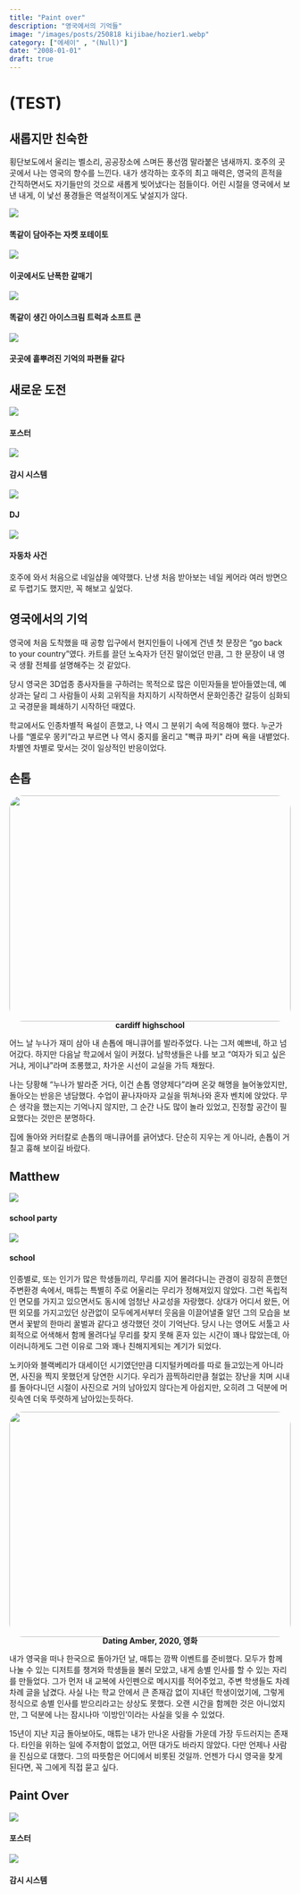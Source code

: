 ```yaml
---
title: "Paint over"
description: "영국에서의 기억들"
image: "/images/posts/250818 kijibae/hozier1.webp"
category: ["에세이" , "(Null)"]
date: "2008-01-01"
draft: true
---
```


# (TEST) 

## 새롭지만 친숙한

횡단보도에서 울리는 벨소리, 공공장소에 스며든 풍선껌 말라붙은 냄새까지. 호주의 곳곳에서 나는 영국의 향수를 느낀다. 내가 생각하는 호주의 최고 매력은, 영국의 흔적을 간직하면서도 자기들만의 것으로 새롭게 빚어냈다는 점들이다. 어린 시절을 영국에서 보낸 내게, 이 낯선 풍경들은 역설적이게도 낯설지가 않다.

<div class="my-carousel">
  <div
    class="my-carousel-scroll"
    onwheel="
      if (this.matches(':hover')) {
        event.preventDefault();
        this.scrollBy({left: event.deltaY, behavior: 'auto'});
      }
    "
  >
    <div class="my-carousel-item">
      <img src="/images/posts/250818 kijibae/uk1.webp" class="my-carousel-img" />
      <h4 class="my-carousel-title">똑같이 담아주는 자켓 포테이토</h4>
    </div>
    <div class="my-carousel-item">
      <img src="/images/posts/250818 kijibae/uk2.webp" class="my-carousel-img" />
      <h4 class="my-carousel-title">이곳에서도 난폭한 갈매기</h4>
    </div>
    <div class="my-carousel-item">
      <img src="/images/posts/250818 kijibae/uk3.webp" class="my-carousel-img" />
      <h4 class="my-carousel-title">똑같이 생긴 아이스크림 트럭과 소프트 콘</h4>
    </div>
    <div class="my-carousel-item">
      <img src="/images/posts/250818 kijibae/uk4.webp" class="my-carousel-img" />
      <h4 class="my-carousel-title">곳곳에 흩뿌려진 기억의 파편들 같다</h4>
    </div>
  </div>
</div>


## 새로운 도전

<div class="my-carousel">
  <div
    class="my-carousel-scroll"
    onwheel="
      if (this.matches(':hover')) {
        event.preventDefault();
        this.scrollBy({left: event.deltaY, behavior: 'auto'});
      }
    "
  >
    <div class="my-carousel-item">
      <img src="/images/posts/250818 kijibae/salon1.webp" class="my-carousel-img" />
      <h4 class="my-carousel-title">포스터</h4>
    </div>
    <div class="my-carousel-item">
      <img src="/images/posts/250818 kijibae/nail ugc5.webp" class="my-carousel-img" />
      <h4 class="my-carousel-title">감시 시스템</h4>
    </div>
    <div class="my-carousel-item">
      <img src="/images/posts/250818 kijibae/nail ugc4.webp" class="my-carousel-img" />
      <h4 class="my-carousel-title">DJ</h4>
    </div>
    <div class="my-carousel-item">
      <img src="/images/posts/250818 kijibae/nail ugc3.webp" class="my-carousel-img" />
      <h4 class="my-carousel-title">자동차 사건</h4>
    </div>
  </div>
</div>

호주에 와서 처음으로 네일샵을 예약했다. 난생 처음 받아보는 네일 케어라 여러 방면으로 두렵기도 했지만, 꼭 해보고 싶었다.

## 영국에서의 기억

영국에 처음 도착했을 때 공항 입구에서 현지인들이 나에게 건넨 첫 문장은 “go back to your country”였다. 카트를 끌던 노숙자가 던진 말이었던 만큼, 그 한 문장이 내 영국 생활 전체를 설명해주는 것 같았다.

당시 영국은 3D업종 종사자들을 구하려는 목적으로 많은 이민자들을 받아들였는데, 예상과는 달리 그 사람들이 사회 고위직을 차지하기 시작하면서 문화인종간 갈등이 심화되고 국경문을 폐쇄하기 시작하던 때였다. 

학교에서도 인종차별적 욕설이 흔했고, 나 역시 그 분위기 속에 적응해야 했다. 누군가 나를 “옐로우 몽키”라고 부르면 나 역시 중지를 올리고 "뻑큐 파키" 라며 욕을 내뱉었다. 차별엔 차별로 맞서는 것이 일상적인 반응이었다.

## 손톱

<div style="display: flex; gap: 8px;">
  <div style="flex:1; display: flex; flex-direction: column; align-items: center;">
    <img src="/images/posts/250818 kijibae/highschool1.webp"
         style="width: 100%; aspect-ratio: 5/4; object-fit: cover; border-radius: 24px; display: block;">
    <h4 style="margin: 0 0 0 0; line-height: 1;">cardiff highschool</h4>
  </div>
  </div>

어느 날 누나가 재미 삼아 내 손톱에 매니큐어를 발라주었다. 나는 그저 예쁘네, 하고 넘어갔다. 하지만 다음날 학교에서 일이 커졌다. 남학생들은 나를 보고 “여자가 되고 싶은 거냐, 게이냐”라며 조롱했고, 차가운 시선이 교실을 가득 채웠다.

나는 당황해 “누나가 발라준 거다, 이건 손톱 영양제다”라며 온갖 해명을 늘어놓았지만, 돌아오는 반응은 냉담했다. 수업이 끝나자마자 교실을 뛰쳐나와 혼자 벤치에 앉았다. 무슨 생각을 했는지는 기억나지 않지만, 그 순간 나도 많이 놀라 있었고, 진정할 공간이 필요했다는 것만은 분명하다.

집에 돌아와 커터칼로 손톱의 매니큐어를 긁어냈다. 단순히 지우는 게 아니라, 손톱이 거칠고 흉해 보이길 바랐다.

## Matthew

<div class="my-carousel">
  <div
    class="my-carousel-scroll"
    onwheel="
      if (this.matches(':hover')) {
        event.preventDefault();
        this.scrollBy({left: event.deltaY, behavior: 'auto'});
      }
    "
  >
    <div class="my-carousel-item">
      <img src="/images/posts/250818 kijibae/matt1.jpg" class="my-carousel-img" />
      <h4 class="my-carousel-title">school party</h4>
    </div>
    <div class="my-carousel-item">
      <img src="/images/posts/250818 kijibae/matt2.jpg" class="my-carousel-img" />
      <h4 class="my-carousel-title">school</h4>
    </div>
  </div>
</div>

인종별로, 또는 인기가 많은 학생들끼리, 무리를 지어 몰려다니는 관경이 굉장히 흔했던 주변환경 속에서, 매튜는 특별히 주로 어울리는 무리가 정해져있지 않았다. 그런 독립적인 면모를 가지고 있으면서도 동시에 엄청난 사교성을 자랑했다. 상대가 어디서 왔든, 어떤 외모를 가지고있던 상관없이 모두에게서부터 웃음을 이끌어낼줄 알던 그의 모습을 보면서 꽃밭의 한마리 꿀벌과 같다고 생각했던 것이 기억난다. 당시 나는 영어도 서툴고 사회적으로 어색해서 함께 몰려다닐 무리를 찾지 못해 혼자 있는 시간이 꽤나 많았는데, 아이러니하게도 그런 이유로 그와 꽤나 친해지게되는 계기가 되었다. 

<!--
영국에서는 싸움이 붙으면 학교밖 공터에서 맞짱을 까는 나름의 문화가 있었는데, 그래서 학교 선생들이 경찰을 불러 하교동행을 하는 일이 흔히 있었다. 그런 경찰동행이 나에게도 필요하다고 느끼게 되는 순간이 올 줄은 상상도 못했다! 어느 날 하교하는 길에 어떤 남학생과 갑작스럽게 시비가 크게 붙었는데, 쌍욕을 주고 받는 소리에 싸움 구경하러 수백 명의 학생들이 몰려들어 학교 주변 공터로 떠밀렸다. 시비털린 학생은 맞짱을 까겠다며 가방을 바닥에 던지고 몸을 풀고 있었다. 5분도 안되는 짧은 시간에 순식간에 일어난 일이라 나는 상황파악도 제대로 되지않았지만, 솔직히 상대방이 좀 덩치만 크지 지능이 낮고 심하게 둔한편이어서 그렇게 무섭진 않았다. 하지만 영화에 나오는 것처럼 수백명이 나를 에워싸고 쌈박질 하라고 chanting 을 하고있으니 그 상황이 어벙벙했다. 매튜는 어디서 소식을 들고 달려왔는지 수백명을 뚫고 들어와서는 모두에게 집에 가라고 소리질렀다. 나에게 맞짱을 까자던 학생한테도 말로 위협하더니 집에 보내버리는 모습은 정말 경이로웠다. 혼자서 수백명을 정리하고 난 뒤에는 내가 다친 곳은 없는지, 집에 잘 갈수있는지 끝까지 확인해주던 모습이 그렇게 듬직해보일수없었다.
-->

노키아와 블랙베리가 대세이던 시기였던만큼 디지털카메라를 따로 들고있는게 아니라면, 사진을 찍지 못했던게 당연한 시기다. 우리가 끔찍하리만큼 철없는 장난을 치며 시내를 돌아다니던 시절이 사진으로 거의 남아있지 않다는게 아쉽지만, 오히려 그 덕분에 머릿속엔 더욱 뚜렷하게 남아있는듯하다.

<div style="display: flex; gap: 8px;">
  <div style="flex:1; display: flex; flex-direction: column; align-items: center;">
    <img src="/images/posts/250818 kijibae/amber1.webp"
         style="width: 100%; aspect-ratio: 5/4; object-fit: cover; border-radius: 24px; display: block;">
    <h4 style="margin: 0 0 0 0; line-height: 1;">Dating Amber, 2020, 영화</h4>
  </div>
  </div>

내가 영국을 떠나 한국으로 돌아가던 날, 매튜는 깜짝 이벤트를 준비했다. 모두가 함께 나눌 수 있는 디저트를 챙겨와 학생들을 불러 모았고, 내게 송별 인사를 할 수 있는 자리를 만들었다. 그가 먼저 내 교복에 사인펜으로 메시지를 적어주었고, 주변 학생들도 차례차례 글을 남겼다. 사실 나는 학교 안에서 큰 존재감 없이 지내던 학생이었기에, 그렇게 정식으로 송별 인사를 받으리라고는 상상도 못했다. 오랜 시간을 함께한 것은 아니었지만, 그 덕분에 나는 잠시나마 ‘이방인’이라는 사실을 잊을 수 있었다.

15년이 지난 지금 돌아보아도, 매튜는 내가 만나온 사람들 가운데 가장 두드러지는 존재다. 타인을 위하는 일에 주저함이 없었고, 어떤 대가도 바라지 않았다. 다만 언제나 사람을 진심으로 대했다. 그의 따뜻함은 어디에서 비롯된 것일까. 언젠가 다시 영국을 찾게 된다면, 꼭 그에게 직접 묻고 싶다.

## Paint Over

<div class="my-carousel">
  <div
    class="my-carousel-scroll"
    onwheel="
      if (this.matches(':hover')) {
        event.preventDefault();
        this.scrollBy({left: event.deltaY, behavior: 'auto'});
      }
    "
  >
    <div class="my-carousel-item">
      <img src="/images/posts/250818 kijibae/nail closeup.webp" class="my-carousel-img" />
      <h4 class="my-carousel-title">포스터</h4>
    </div>
    <div class="my-carousel-item">
      <img src="/images/posts/250818 kijibae/nail ugc1.webp" class="my-carousel-img" />
      <h4 class="my-carousel-title">감시 시스템</h4>
    </div>
  </div>
</div>

